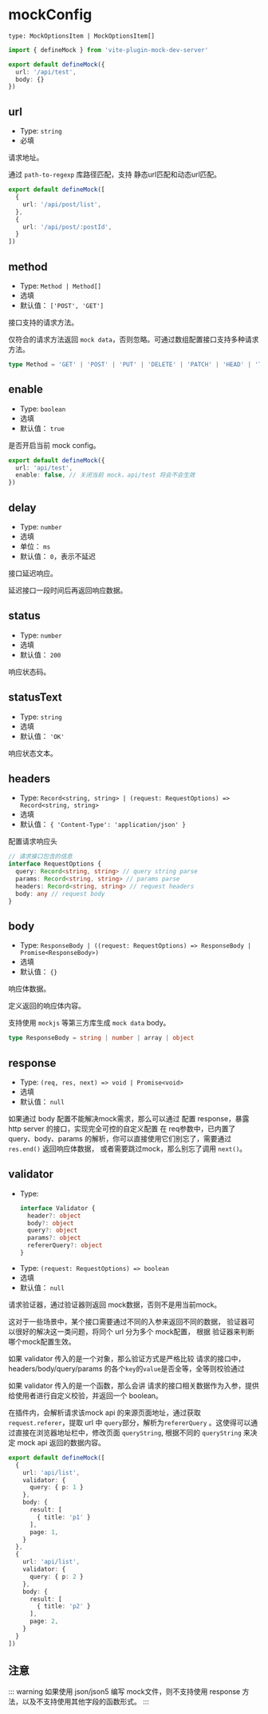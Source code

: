 # mockConfig

`type: MockOptionsItem | MockOptionsItem[]`

```ts
import { defineMock } from 'vite-plugin-mock-dev-server'

export default defineMock({
  url: '/api/test',
  body: {}
})
```

## url

- Type: `string`
- 必填

请求地址。

通过 `path-to-regexp` 库路径匹配，支持 静态url匹配和动态url匹配。

```ts
export default defineMock([
  {
    url: '/api/post/list',
  }, 
  {
    url: '/api/post/:postId',
  }
])
```

## method

- Type: `Method | Method[]`
- 选填
- 默认值： `['POST', 'GET']`

接口支持的请求方法。

仅符合的请求方法返回 `mock data`，否则忽略。可通过数组配置接口支持多种请求方法。

```ts
type Method = 'GET' | 'POST' | 'PUT' | 'DELETE' | 'PATCH' | 'HEAD' | 'TRACE' | 'OPTIONS'
```

## enable

- Type: `boolean`
- 选填
- 默认值： `true`

是否开启当前 mock config。

```ts
export default defineMock({
  url: 'api/test',
  enable: false, // 关闭当前 mock，api/test 将会不会生效
})
```

## delay

- Type: `number`
- 选填
- 单位： `ms`
- 默认值： `0`，表示不延迟

接口延迟响应。

延迟接口一段时间后再返回响应数据。

## status

- Type: `number`
- 选填
- 默认值： `200`

响应状态码。

## statusText

- Type: `string`
- 选填
- 默认值： `'OK'`

响应状态文本。

## headers

- Type: `Record<string, string> | (request: RequestOptions) => Record<string, string>`
- 选填
- 默认值： `{ 'Content-Type': 'application/json' }`

配置请求响应头

```ts
// 请求接口包含的信息
interface RequestOptions {
  query: Record<string, string> // query string parse
  params: Record<string, string> // params parse
  headers: Record<string, string> // request headers
  body: any // request body
}
```

## body

- Type: `ResponseBody | ((request: RequestOptions) => ResponseBody | Promise<ResponseBody>)`
- 选填
- 默认值： `{}`

响应体数据。

定义返回的响应体内容。

支持使用 `mockjs` 等第三方库生成 `mock data` body。

``` ts
type ResponseBody = string | number | array | object
```

## response

- Type: `(req, res, next) => void | Promise<void>`
- 选填
- 默认值： `null`

如果通过 body 配置不能解决mock需求，那么可以通过 配置 response，暴露http server 的接口，实现完全可控的自定义配置
在 req参数中，已内置了 query、body、params 的解析，你可以直接使用它们别忘了，需要通过 `res.end()` 返回响应体数据，
或者需要跳过mock，那么别忘了调用 `next()`。

## validator

- Type: 
  ```ts
  interface Validator {
    header?: object
    body?: object
    query?: object
    params?: object
    refererQuery?: object
  }
  ```
- Type: `(request: RequestOptions) => boolean`
- 选填
- 默认值： `null`

请求验证器，通过验证器则返回 mock数据，否则不是用当前mock。

这对于一些场景中，某个接口需要通过不同的入参来返回不同的数据， 验证器可以很好的解决这一类问题，将同个 url 分为多个 mock配置，
根据 验证器来判断哪个mock配置生效。

如果 validator 传入的是一个对象，那么验证方式是严格比较 请求的接口中，headers/body/query/params 的各个`key`的`value`是否全等，全等则校验通过

如果 validator 传入的是一个函数，那么会讲 请求的接口相关数据作为入参，提供给使用者进行自定义校验，并返回一个 boolean。

在插件内，会解析请求该mock api 的来源页面地址，通过获取  `request.referer`，提取 url 中 `query`部分，解析为`refererQuery` 。这使得可以通过直接在浏览器地址栏中，修改页面 `queryString`, 根据不同的 `queryString` 来决定 mock api 返回的数据内容。

```ts
export default defineMock([
  {
    url: 'api/list',
    validator: {
      query: { p: 1 }
    },
    body: {
      result: [
        { title: 'p1' }
      ],
      page: 1,
    }
  },
  {
    url: 'api/list',
    validator: {
      query: { p: 2 }
    },
    body: {
      result: [
        { title: 'p2' }
      ],
      page: 2,
    }
  }
])
```

## 注意

::: warning
如果使用 json/json5 编写 mock文件，则不支持使用 response 方法，以及不支持使用其他字段的函数形式。
:::
